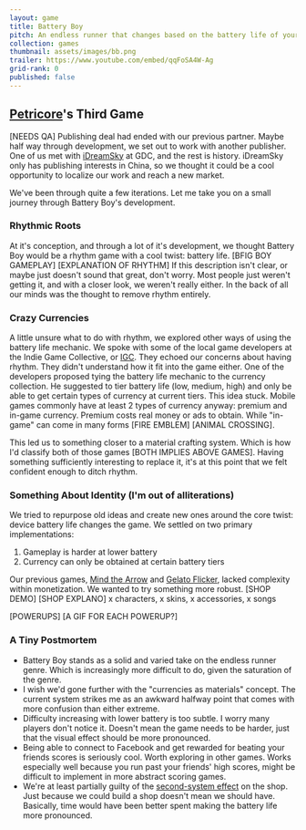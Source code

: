 ```yaml
---
layout: game
title: Battery Boy
pitch: An endless runner that changes based on the battery life of your device
collection: games
thumbnail: assets/images/bb.png
trailer: https://www.youtube.com/embed/qqFoSA4W-Ag
grid-rank: 0
published: false
---
```


## [Petricore](http://petricoregames.com/)'s Third Game
[NEEDS QA]
Publishing deal had ended with our previous partner. Maybe half way through development, we set out to work with another publisher. One of us met with [iDreamSky](http://www.idreamsky.com/en) at GDC, and the rest is history. iDreamSky only has publishing interests in China, so we thought it could be a cool opportunity to localize our work and reach a new market.

We've been through quite a few iterations. Let me take you on a small journey through Battery Boy's development.



### Rhythmic Roots
At it's conception, and through a lot of it's development, we thought Battery Boy would be a rhythm game with a cool twist: battery life.
[BFIG BOY GAMEPLAY]
[EXPLANATION OF RHYTHM]
If this description isn't clear, or maybe just doesn't sound that great, don't worry. Most people just weren't getting it, and with a closer look, we weren't really either. In the back of all our minds was the thought to remove rhythm entirely.



### Crazy Currencies
A little unsure what to do with rhythm, we explored other ways of using the battery life mechanic. We spoke with some of the local game developers at the Indie Game Collective, or [IGC](http://www.indiegamecollective.org/). They echoed our concerns about having rhythm. They didn't understand how it fit into the game either. One of the developers proposed tying the battery life mechanic to the currency collection. He suggested to tier battery life (low, medium, high) and only be able to get certain types of currency at current tiers. This idea stuck. Mobile games commonly have at least 2 types of currency anyway: premium and in-game currency. Premium costs real money or ads to obtain. While "in-game" can come in many forms [FIRE EMBLEM] [ANIMAL CROSSING].

This led us to something closer to a material crafting system. Which is how I'd classify both of those games [BOTH IMPLIES ABOVE GAMES]. Having something sufficiently interesting to replace it, it's at this point that we felt confident enough to ditch rhythm.



### Something About Identity (I'm out of alliterations)
We tried to repurpose old ideas and create new ones around the core twist: device battery life changes the game. We settled on two primary implementations:
1. Gameplay is harder at lower battery
2. Currency can only be obtained at certain battery tiers

Our previous games, [Mind the Arrow](/games/mindthearrow/) and [Gelato Flicker](/games/gelatoflicker/), lacked complexity within monetization. We wanted to try something more robust.
[SHOP DEMO]
[SHOP EXPLANO] x characters, x skins, x accessories, x songs

[POWERUPS]
[A GIF FOR EACH POWERUP?]


### A Tiny Postmortem
- Battery Boy stands as a solid and varied take on the endless runner genre. Which is increasingly more difficult to do, given the saturation of the genre.
- I wish we'd gone further with the "currencies as materials" concept. The current system strikes me as an awkward halfway point that comes with more confusion than either extreme.
- Difficulty increasing with lower battery is too subtle. I worry many players don't notice it. Doesn't mean the game needs to be harder, just that the visual effect should be more pronounced.
- Being able to connect to Facebook and get rewarded for beating your friends scores is seriously cool. Worth exploring in other games. Works especially well because you run past your friends' high scores, might be difficult to implement in more abstract scoring games.
- We're at least partially guilty of the [second-system effect](https://en.wikipedia.org/wiki/Second-system_effect) on the shop. Just because we could build a shop doesn't mean we should have. Basically, time would have been better spent making the battery life more pronounced.